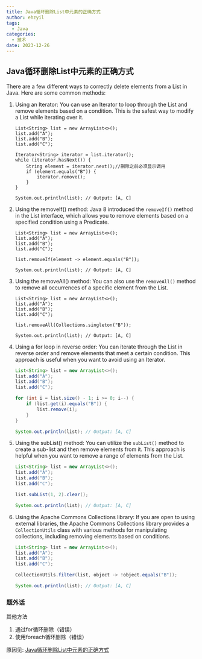 ```yaml
---
title: Java循环删除List中元素的正确方式
author: ehzyil
tags:
  - Java
categories:
  - 技术
date: 2023-12-26
---
```


## Java循环删除List中元素的正确方式



There are a few different ways to correctly delete elements from a List in Java. Here are some common methods:

1. Using an Iterator: You can use an Iterator to loop through the List and remove elements based on a condition. This is the safest way to modify a List while iterating over it.

   ```
   List<String> list = new ArrayList<>();
   list.add("A");
   list.add("B");
   list.add("C");
   
   Iterator<String> iterator = list.iterator();
   while (iterator.hasNext()) {
       String element = iterator.next();//删除之前必须显示调用
       if (element.equals("B")) {
           iterator.remove();
       }
   }
   
   System.out.println(list); // Output: [A, C]
   ```

2. Using the removeIf() method: Java 8 introduced the `removeIf()` method in the List interface, which allows you to remove elements based on a specified condition using a Predicate.

   ```
   List<String> list = new ArrayList<>();
   list.add("A");
   list.add("B");
   list.add("C");
   
   list.removeIf(element -> element.equals("B"));
   
   System.out.println(list); // Output: [A, C]
   ```

3. Using the removeAll() method: You can also use the `removeAll()` method to remove all occurrences of a specific element from the List.

   ```
   List<String> list = new ArrayList<>();
   list.add("A");
   list.add("B");
   list.add("C");
   
   list.removeAll(Collections.singleton("B"));
   
   System.out.println(list); // Output: [A, C]
   ```

4. Using a for loop in reverse order:
   You can iterate through the List in reverse order and remove elements that meet a certain condition. This approach is useful when you want to avoid using an Iterator.

   ```java
   List<String> list = new ArrayList<>();
   list.add("A");
   list.add("B");
   list.add("C");
   
   for (int i = list.size() - 1; i >= 0; i--) {
       if (list.get(i).equals("B")) {
           list.remove(i);
       }
   }
   
   System.out.println(list); // Output: [A, C]
   ```

5. Using the subList() method:
   You can utilize the `subList()` method to create a sub-list and then remove elements from it. This approach is helpful when you want to remove a range of elements from the List.

   ```java
   List<String> list = new ArrayList<>();
   list.add("A");
   list.add("B");
   list.add("C");
   
   list.subList(1, 2).clear();
   
   System.out.println(list); // Output: [A, C]
   ```

6. Using the Apache Commons Collections library:
   If you are open to using external libraries, the Apache Commons Collections library provides a `CollectionUtils` class with various methods for manipulating collections, including removing elements based on conditions.

   ```java
   List<String> list = new ArrayList<>();
   list.add("A");
   list.add("B");
   list.add("C");
   
   CollectionUtils.filter(list, object -> !object.equals("B"));
   
   System.out.println(list); // Output: [A, C]
   ```

### 题外话

其他方法

1. 通过for循环删除（错误）
2. 使用foreach循环删除（错误）

原因见:	[Java循环删除List中元素的正确方式](http://t.csdnimg.cn/NHbGV)